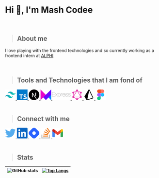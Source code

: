<!-- HEADING -->

# Hi 👋, I'm Mash Codee
<br/>

> ## About me

I love playing with the frontend technologies and so currently working as a frontend intern at [ALPHI](https://alphi.in)

<br/>

> ## Tools and Technologies that I am fond of

<!-- BASIC -->
<a href="https://tailwindcss.com/">
<img height="35" src="./images/tailwindcss.svg"/>
</a>
<!-- <a href="https://sass-lang.com/">
<img height="35" src="./images/sass.svg"/>
</a>
<a href="https://postcss.org/">
<img height="35" src="./images/postcss.svg"/>
</a> -->
<!-- <a href="https://www.w3schools.com/js">
<img height="35" src="./images/javascript.svg"/>
</a> -->
<a href="https://www.typescriptlang.org">
<img height="35" src="./images/typescript.svg"/>
</a>
<!-- <a href="https://www.json.org/json-en.html">
<img height="35" src="./images/json.svg"/>
</a> -->

<!-- FRONTEND -->
<!-- <a href="https://reactjs.org">
<img height="35" src="./images/react.svg"/>
</a> -->
<a href="https://nextjs.org">
<img height="35" src="./images/nextjs.svg"/>
</a>
<a href="https://www.framer.com/motion">
<img height="35" src="./images/framermotion.svg"/>
</a>
<!-- <a href="https://web.dev/progressive-web-apps">
<img height="35" src="./images/pwa.svg"/>
</a>
<a href="https://razorpay.com/">
<img height="35" src="./images/razorpay.svg"/>
</a> -->
<!-- <a href="https://www.apollographql.com/">
<img height="35" src="./images/apollo.svg"/>
</a>
<a href="https://redux.js.org/">
<img height="35" src="./images/redux.svg"/>
</a> -->

<!-- BACKEND -->
<!-- <a href="https://nodejs.org/en/">
<img height="35" src="./images/nodejs.svg"/>
</a> -->
<a href="https://expressjs.com/">
<img height="35" src="./images/express.svg"/>
</a>
<!-- <a href="https://socket.io/">
<img height="35" src="./images/socketio.svg"/>
</a> -->
<a href="https://graphql.org/">
<img height="35" src="./images/graphql.svg"/>
</a>

<!-- DATABASES -->
<!-- <a href="https://www.postgresql.org/">
<img height="35" src="./images/postgresql.svg"/>
</a> -->
<!-- <a href="https://www.mongodb.com/">
<img height="35" src="./images/mongodb.svg"/>
</a> -->
<!-- <a href="https://redis.io/">
<img height="35" src="./images/redis.svg"/>
</a> -->
<a href="https://www.prisma.io/">
<img height="35" src="./images/prisma.svg"/>
</a>
<!-- <a href="https://strapi.io/">
<img height="35" src="./images/strapi.svg"/>
</a> -->

<!-- HOSTING -->
<!-- <a href="https://www.heroku.com/">
<img height="35" src="./images/heroku.svg"/>
</a>
<a href="https://supabase.io/">
<img height="35" src="./images/supabase.svg"/>
</a>
<a href="https://www.netlify.com/">
<img height="35" src="./images/netlify.svg"/>
</a>
<a href="https://vercel.com/">
<img height="35" src="./images/vercel.svg"/>
</a> -->

<!-- TOOLS -->
<!-- <a href="https://git-scm.com/">
<img height="35" src="./images/git.svg"/>
</a> -->
<a href="https://www.figma.com/">
<img height="35" src="./images/figma.svg"/>
</a>
<!-- <a href="https://www.postman.com/">
<img height="35" src="./images/postman.svg"/>
</a> -->

<br/>
<br/>

> ## Connect with me

<a href="https://twitter.com/themashcodee">
<img height="35" src="./images/twitter.svg"/>
</a>
<a href="https://www.linkedin.com/in/themashcodee">
<img height="35" src="./images/linkedin.svg"/>
</a>

<a href="https://hashnode.com/@themashcodee">
<img height="35" src="./images/hashnode.svg"/>
</a>
<a href="https://stackoverflow.com/users/15689272/themashcodee">
<img height="35" src="./images/stackoverflow.svg"/>
</a>
<a href="mailto:codeemash@gmail.com">
<img height="35" src="./images/gmail.svg"/>
</a>
<br/>
<br/>

> ## Stats

| ![GitHub stats](https://github-readme-stats.vercel.app/api?username=themashcodee&count_private=true&show_icons=true&hide_border=true) | [![Top Langs](https://github-readme-stats.vercel.app/api/top-langs/?username=themashcodee&layout=compact&hide_border=true)](https://github.com/themashcodee/github-readme-stats) |
| ------------- | ------------- |
